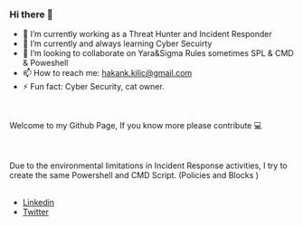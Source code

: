 ### Hi there 👋

- 🔭 I’m currently working as a Threat Hunter and Incident Responder
- 🌱 I’m currently and always learning Cyber Secuirty
- 👯 I’m looking to collaborate on Yara&Sigma Rules sometimes SPL & CMD & Poweshell
- 📫 How to reach me: hakank.kilic@gmail.com
- ⚡ Fun fact: Cyber Security, cat owner. 

<br />
<p> Welcome to my Github Page, If you know more please contribute 💻 </p>
<br />
<br />
Due to the environmental limitations in Incident Response activities, I try to create the same Powershell and CMD Script. (Policies and Blocks )
<br />
<br />


- [Linkedin](https://www.linkedin.com/in/hakan-kili%C3%A7-a11b09ab/)
- [Twitter](https://twitter.com/tedhakank)

